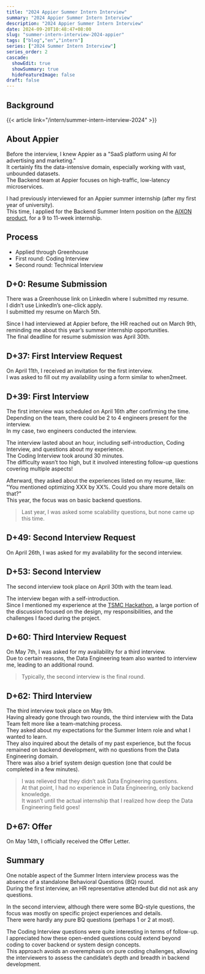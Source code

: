 ```yaml
---
title: "2024 Appier Summer Intern Interview"
summary: "2024 Appier Summer Intern Interview"
description: "2024 Appier Summer Intern Interview"
date: 2024-09-20T10:48:47+08:00
slug: "summer-intern-interview-2024-appier"
tags: ["blog","en","intern"]
series: ["2024 Summer Intern Interview"]
series_order: 2
cascade:
  showEdit: true
  showSummary: true
  hideFeatureImage: false
draft: false
---
```


## Background

{{< article link="/intern/summer-intern-interview-2024" >}}

## About Appier

Before the interview, I knew Appier as a "SaaS platform using AI for advertising and marketing."  
It certainly fits the data-intensive domain, especially working with vast, unbounded datasets.  
The Backend team at Appier focuses on high-traffic, low-latency microservices.

I had previously interviewed for an Appier summer internship (after my first year of university).  
This time, I applied for the Backend Summer Intern position on the [AIXON product](https://www.appier.com/zh-tw/products/aixon), for a 9 to 11-week internship.

## Process

- Applied through Greenhouse
- First round: Coding Interview
- Second round: Technical Interview

## D+0: Resume Submission

There was a Greenhouse link on LinkedIn where I submitted my resume.  
I didn’t use LinkedIn’s one-click apply.  
I submitted my resume on March 5th.

Since I had interviewed at Appier before, the HR reached out on March 9th, reminding me about this year’s summer internship opportunities.  
The final deadline for resume submission was April 30th.

## D+37: First Interview Request

On April 11th, I received an invitation for the first interview.  
I was asked to fill out my availability using a form similar to when2meet.

## D+39: First Interview

The first interview was scheduled on April 16th after confirming the time.  
Depending on the team, there could be 2 to 4 engineers present for the interview.  
In my case, two engineers conducted the interview.

The interview lasted about an hour, including self-introduction, Coding Interview, and questions about my experience.  
The Coding Interview took around 30 minutes.  
The difficulty wasn’t too high, but it involved interesting follow-up questions covering multiple aspects!

Afterward, they asked about the experiences listed on my resume, like:  
"You mentioned optimizing XXX by XX%. Could you share more details on that?"  
This year, the focus was on basic backend questions.  
> Last year, I was asked some scalability questions, but none came up this time.

## D+49: Second Interview Request

On April 26th, I was asked for my availability for the second interview.

## D+53: Second Interview

The second interview took place on April 30th with the team lead.  

The interview began with a self-introduction.  
Since I mentioned my experience at the [TSMC Hackathon](https://www.linkedin.com/feed/update/urn:li:activity:7159246053374926848/), a large portion of the discussion focused on the design, my responsibilities, and the challenges I faced during the project.

## D+60: Third Interview Request

On May 7th, I was asked for my availability for a third interview.  
Due to certain reasons, the Data Engineering team also wanted to interview me, leading to an additional round.  
> Typically, the second interview is the final round.

## D+62: Third Interview

The third interview took place on May 9th.  
Having already gone through two rounds, the third interview with the Data Team felt more like a team-matching process.  
They asked about my expectations for the Summer Intern role and what I wanted to learn.  
They also inquired about the details of my past experience, but the focus remained on backend development, with no questions from the Data Engineering domain.  
There was also a brief system design question (one that could be completed in a few minutes).

> I was relieved that they didn’t ask Data Engineering questions.  
> At that point, I had no experience in Data Engineering, only backend knowledge.  
> It wasn’t until the actual internship that I realized how deep the Data Engineering field goes!

## D+67: Offer

On May 14th, I officially received the Offer Letter.

## Summary

One notable aspect of the Summer Intern interview process was the absence of a standalone Behavioral Questions (BQ) round.  
During the first interview, an HR representative attended but did not ask any questions.

In the second interview, although there were some BQ-style questions, the focus was mostly on specific project experiences and details.  
There were hardly any pure BQ questions (perhaps 1 or 2 at most).

The Coding Interview questions were quite interesting in terms of follow-up.  
I appreciated how these open-ended questions could extend beyond coding to cover backend or system design concepts.  
This approach avoids an overemphasis on pure coding challenges, allowing the interviewers to assess the candidate’s depth and breadth in backend development.
